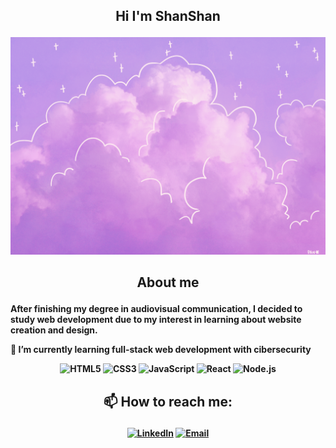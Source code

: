 ## <p align="center"><b>Hi I'm ShanShan<p><b>

![Descripción del GIF](./src/nubes-wallpaper.gif)

## <p align="center"><b>About me<p><b>

After finishing my degree in audiovisual communication, I decided to study web development due to my interest in learning about website creation and design.


🌱 I’m currently learning full-stack web development with cibersecurity



<p align="center">
  <img src="https://img.icons8.com/color/48/000000/html-5--v1.png" alt="HTML5" title="HTML5"/>
  <img src="https://img.icons8.com/color/48/000000/css3.png" alt="CSS3" title="CSS3"/>
  <img src="https://img.icons8.com/color/48/000000/javascript--v2.png" alt="JavaScript" title="JavaScript"/>
  <img src="https://img.icons8.com/color/48/000000/react-native.png" alt="React" title="React"/>
  <img src="https://img.icons8.com/color/48/000000/nodejs.png" alt="Node.js" title="Node.js"/>
</p>


## <p align="center">📫 How to reach me: <p>



<p align="center">
  <a href="https://www.linkedin.com/in/shanshan-bu/"><img src="https://img.icons8.com/color/48/000000/linkedin.png" alt="LinkedIn"/></a>
  <a href="mailto:shanbu131@gmail.com"><img src="https://img.icons8.com/color/48/000000/gmail--v1.png" alt="Email"/></a>
</p>







